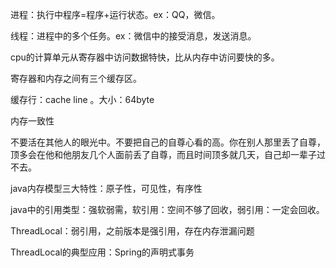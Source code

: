 进程：执行中程序=程序+运行状态。ex：QQ，微信。

线程：进程中的多个任务。ex：微信中的接受消息，发送消息。

cpu的计算单元从寄存器中访问数据特快，比从内存中访问要快的多。

寄存器和内存之间有三个缓存区。

缓存行：cache line 。大小：64byte

内存一致性

不要活在其他人的眼光中。不要把自己的自尊心看的高。你在别人那里丢了自尊，顶多会在他和他朋友几个人面前丢了自尊，而且时间顶多就几天，自己却一辈子过不去。

java内存模型三大特性：原子性，可见性，有序性

java中的引用类型：强软弱需，软引用：空间不够了回收，弱引用：一定会回收。

ThreadLocal：弱引用，之前版本是强引用，存在内存泄漏问题

ThreadLocal的典型应用：Spring的声明式事务
